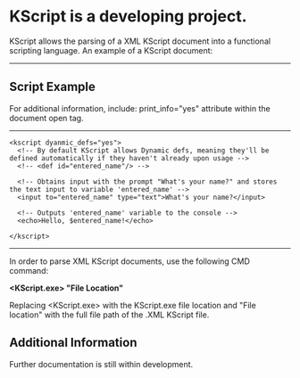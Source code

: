 <h1>KScript is a developing project.</h1>

KScript allows the parsing of a XML KScript document into a functional scripting language.
An example of a KScript document:

<hr />

<h2>Script Example</h2>
<p>For additional information, include: print_info="yes" attribute within the <kscript> document open tag.</p>

<hr />

```
<kscript dyanmic_defs="yes">
  <!-- By default KScript allows Dynamic defs, meaning they'll be defined automatically if they haven't already upon usage -->
  <!-- <def id="entered_name"/> -->
  
  <!-- Obtains input with the prompt "What's your name?" and stores the text input to variable 'entered_name' -->
  <input to="entered_name" type="text">What's your name?</input>
  
  <!-- Outputs 'entered_name' variable to the console -->
  <echo>Hello, $entered_name!</echo>

</kscript>
```

<hr />

<p>In order to parse XML KScript documents, use the following CMD command:</p>
<strong>&lt;KScript.exe&gt; "File Location"</strong>

Replacing &lt;KScript.exe&gt; with the KScript.exe file location and "File location" with the full file path of the .XML KScript file.

<h2>Additional Information</h2>
Further documentation is still within development. 
